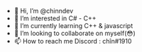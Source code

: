 - 👋 Hi, I’m @chinndev
- 👀 I’m interested in C# - C++
- 🌱 I’m currently learning C++ & javascript
- 💞️ I’m looking to collaborate on myself(:flushed:)
- 📫 How to reach me Discord : chîn#1910

<!---
chinndev/chinndev is a ✨ special ✨ repository because its `README.md` (this file) appears on your GitHub profile.
You can click the Preview link to take a look at your changes.
--->
